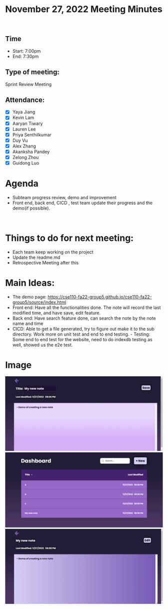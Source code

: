 <!-- Note taker: Jinya Jiang-->
<!-- November 27, 2022-->
# November 27, 2022 Meeting Minutes
​
<!-- XX:XX AM/PM -->
## Time
- Start: 7:00pm
- End: 7:30pm
​
<!-- TA or team, etc.-->
## Type of meeting: 
​Sprint Review Meeting 
<!-- [x] for present -->
## Attendance:
- [x] Yaya Jiang
- [x] Kevin Lam
- [x] Aaryan Tiwary
- [x] Lauren Lee
- [x] Priya Senthilkumar
- [x] Duy Vu
- [x] Alex Zhang
- [x] Akanksha Pandey
- [x] Zelong Zhou
- [x] Guidong Luo
​
<!-- Topics for the meeting-->
# Agenda

- Subteam progress review, demo and improvement
- Front end, back end, CICD , test team update their progress and the demo(if possible).

​
<!-- homework basically zzzz-->
# Things to do for next meeting:
- Each team keep working on the project
- Update the readme.md
- Retrospective Meeting after this
​
<!-- what was discussed for each topic-->
# Main Ideas:
- The demo page: https://cse110-fa22-group5.github.io/cse110-fa22-group5/source/index.html
- Front end: Have all the functionalities done. The note will record the last modified time, and have save, edit feature.
- Back end: Have search feature done, can search the note by the note name and time
- CICD: Able to get a file generated, try to figure out make it to the sub directory. Work more on unit test and end to end testing.
​- Testing: Some end to end test for the website, need to do indexdb testing as well, showed us the e2e test.


# Image
![Alt text](noteUI.png "note Image")
![Alt text](titlesortfeature.png "sort feature Image")
![Alt text](viewmode.png "edit and view feature Image")
